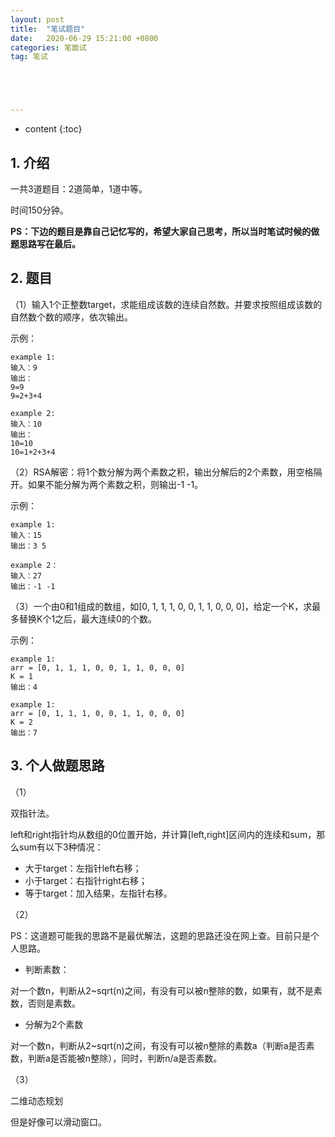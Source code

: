 ```yaml
---
layout: post
title:  "笔试题目"
date:   2020-06-29 15:21:00 +0800
categories: 笔面试
tag: 笔试





---
```



* content
{:toc}




## 1. 介绍

一共3道题目：2道简单，1道中等。

时间150分钟。

**PS：下边的题目是靠自己记忆写的，希望大家自己思考，所以当时笔试时候的做题思路写在最后。**

## 2. 题目

（1）输入1个正整数target，求能组成该数的连续自然数。并要求按照组成该数的自然数个数的顺序，依次输出。

示例：

```
example 1:
输入：9
输出：
9=9
9=2+3+4

example 2:
输入：10
输出：
10=10
10=1+2+3+4
```



（2）RSA解密：将1个数分解为两个素数之积，输出分解后的2个素数，用空格隔开。如果不能分解为两个素数之积，则输出-1 -1。

示例：

```
example 1:
输入：15
输出：3 5

example 2：
输入：27
输出：-1 -1
```



（3）一个由0和1组成的数组，如[0, 1, 1, 1, 0, 0, 1, 1, 0, 0, 0]，给定一个K，求最多替换K个1之后，最大连续0的个数。

示例：

```
example 1:
arr = [0, 1, 1, 1, 0, 0, 1, 1, 0, 0, 0]
K = 1
输出：4

example 1:
arr = [0, 1, 1, 1, 0, 0, 1, 1, 0, 0, 0]
K = 2
输出：7
```



## 3. 个人做题思路

（1）

双指针法。

left和right指针均从数组的0位置开始，并计算[left,right]区间内的连续和sum，那么sum有以下3种情况：

- 大于target：左指针left右移；
- 小于target：右指针right右移；
- 等于target：加入结果，左指针右移。



（2）

PS：这道题可能我的思路不是最优解法，这题的思路还没在网上查。目前只是个人思路。

- 判断素数：

对一个数n，判断从2~sqrt(n)之间，有没有可以被n整除的数，如果有，就不是素数，否则是素数。

- 分解为2个素数

对一个数n，判断从2~sqrt(n)之间，有没有可以被n整除的素数a（判断a是否素数，判断a是否能被n整除），同时，判断n/a是否素数。



（3）

二维动态规划

但是好像可以滑动窗口。